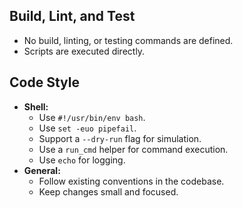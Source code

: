 ## Build, Lint, and Test

- No build, linting, or testing commands are defined.
- Scripts are executed directly.

## Code Style

- **Shell:**
  - Use `#!/usr/bin/env bash`.
  - Use `set -euo pipefail`.
  - Support a `--dry-run` flag for simulation.
  - Use a `run_cmd` helper for command execution.
  - Use `echo` for logging.
- **General:**
  - Follow existing conventions in the codebase.
  - Keep changes small and focused.
